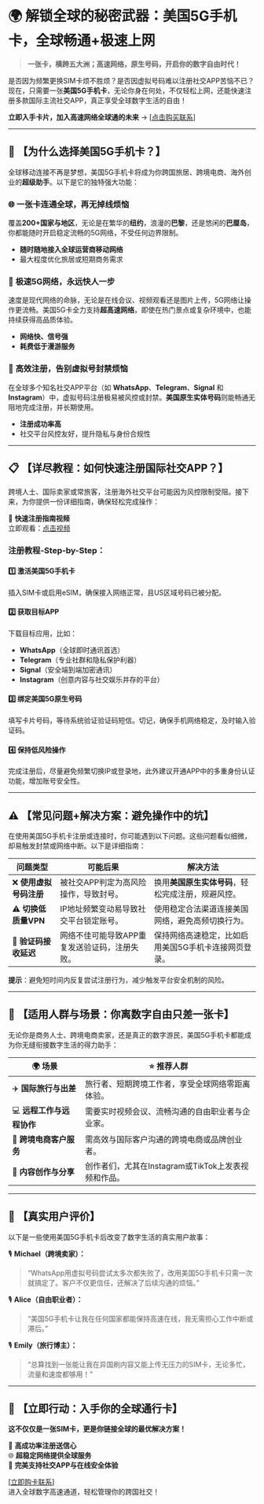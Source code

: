 # 🌍 解锁全球的秘密武器：美国5G手机卡，全球畅通+极速上网  
> **一张卡，横跨五大洲；高速网络，原生号码，开启你的数字自由时代！**

是否因为频繁更换SIM卡烦不胜烦？是否因虚拟号码难以注册社交APP苦恼不已？现在，只需要一张**美国5G手机卡**，无论你身在何处，不仅轻松上网，还能快速注册多款国际主流社交APP，真正享受全球数字生活的自由！  

**立即入手卡片，加入高速网络全球通的未来** → [[点击购买联系](https://t.me/s/esim1088)]

---

## 🎯 【为什么选择美国5G手机卡？】

全球移动连接不再是梦想，美国5G手机卡将成为你跨国旅居、跨境电商、海外创业的**超级助手**。以下是它的独特强大功能：

### 🌐 **一张卡连通全球，再无掉线烦恼**  
覆盖**200+国家与地区**，无论是在繁华的**纽约**，浪漫的**巴黎**，还是悠闲的**巴厘岛**，你都能随时开启稳定流畅的5G网络，不受任何边界限制。  

- **随时随地接入全球运营商移动网络**  
- 最大程度优化旅居或短期商务需求

### 📶 **极速5G网络，永远快人一步**  
速度是现代网络的命脉，无论是在线会议、视频观看还是图片上传，5G网络让操作更流畅。美国5G卡全力支持**超高速网络**，即使在热门景点或复杂环境中，也能持续获得高品质体验。

- **网络快、信号强**  
- **耗费低于漫游服务**

### 📱 **高效注册，告别虚拟号封禁烦恼**  
在全球多个知名社交APP平台（如 **WhatsApp**、**Telegram**、**Signal** 和 **Instagram**）中，虚拟号码注册极易被风控或封禁。**美国原生实体号码**则能畅通无阻地完成注册，并长期使用。  

- **注册成功率高**  
- 社交平台风控友好，提升隐私与身份合规性

---

## 📋 【详尽教程：如何快速注册国际社交APP？】

跨境人士、国际卖家或常旅客，注册海外社交平台可能因为风控限制受阻。接下来，为你提供一份详细指南，确保轻松完成操作：

🎥 **快速注册指南视频**  
立即观看：[点击视频](https://www.youtube.com/watch?v=3enjqtwfZPw)

### **注册教程-Step-by-Step：**

#### 1️⃣ **激活美国5G手机卡**  
插入SIM卡或启用eSIM，确保接入网络正常，且US区域号码已被分配。  

#### 2️⃣ **获取目标APP**  
下载目标应用，比如：  
- **WhatsApp**（全球即时通讯首选）  
- **Telegram**（专业社群和隐私保护利器）  
- **Signal**（安全端到端加密通讯）  
- **Instagram**（创意内容与社交娱乐并存的平台）  

#### 3️⃣ **绑定美国5G原生号码**  
填写卡片号码，等待系统验证验证码短信。切记，确保手机网络稳定，及时输入验证码。

#### 4️⃣ **保持低风险操作**  
完成注册后，尽量避免频繁切换IP或登录地，此外建议开通APP中的多重身份认证功能，增加账号安全性。

---

## ⚠️ 【常见问题+解决方案：避免操作中的坑】

在使用美国5G手机卡注册或连接时，你可能遇到以下问题。这些问题看似细微，却易触发封禁或网络中断。以下是详细指南：  

| **问题类型**         | **可能后果**                                   | **解决方法**                                |
|----------------------|----------------------------------------------|--------------------------------------------|
| ❌ **使用虚拟号码注册**  | 被社交APP判定为高风险操作，导致封号。                | 换用**美国原生实体号码**，轻松完成注册，规避风控。    |
| ⚠️ **切换低质量VPN**    | IP地址频繁变动易导致社交平台锁定账号。               | 使用稳定合法渠道连接美国网络，避免高频切换行为。        |
| 🚦 **验证码接收延迟**    | 网络不佳可能导致APP重复发送验证码，注册失败。          | 保持网络高速稳定，比如启用美国5G手机卡连接网页登录。    |

**提示**：避免短时间内反复尝试注册行为，减少触发平台安全机制的风险。  

---

## 🌟 【适用人群与场景：你离数字自由只差一张卡】

无论你是商务人士、跨境电商卖家，还是真正的数字游民，美国5G手机卡都能成为你无缝衔接数字生活的得力助手：

| 🌍 **场景**            | ⭐ **推荐人群**                             |
|------------------------|-----------------------------------------|
| ✈️ **国际旅行与出差**    | 旅行者、短期跨境工作者，享受全球网络零距离体验。         |
| 💻 **远程工作与远程协作** | 需要实时视频会议、流畅沟通的自由职业者与企业家。         |
| 🛒 **跨境电商客户服务**  | 需高效与国际客户沟通的跨境电商或品牌创业者。            |
| 🤳 **内容创作与分享**    | 创作者们，尤其在Instagram或TikTok上发表视频和作品。    |

---

## 📝 【真实用户评价】 

以下是一些使用美国5G手机卡后改变了数字生活的真实用户故事：  

🎙 **Michael（跨境卖家）：**  
> “WhatsApp用虚拟号码尝试太多次都失败了，改用美国5G手机卡只需一次就搞定了。客户不仅更信任，还解决了后续沟通的烦恼。”

🎙 **Alice（自由职业者）：**  
> “美国5G手机卡让我在任何国家都能保持高速在线，我无需担心工作中断或滞后。”

🎙 **Emily（旅行博主）：**  
> “总算找到一张能让我在异国刷内容又能上传无压力的SIM卡，无论多忙，流量和速度都够用！”

---

## 🚀 【立即行动：入手你的全球通行卡】

**这不仅仅是一张SIM卡，更是你链接全球的最优解决方案！**  

📌 **高成功率注册送信心**  
🌐 **超稳定网络提供全球服务**  
🔐 **完美支持社交APP与在线安全体验**

[[立即购卡联系](https://t.me/s/esim1088)]  
进入全球数字高速通道，轻松管理你的跨国社交！
